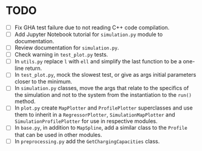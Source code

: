 # TODO

- [ ] Fix GHA test failure due to not reading C++ code compilation.
- [ ] Add Jupyter Notebook tutorial for `simulation.py` module to documentation.
- [ ] Review documentation for `simulation.py`.
- [ ] Check warning in `test_plot.py` tests.
- [ ] In `utils.py` replace `l` with `ell` and simplify the last function to be a one-line return.
- [ ] In `test_plot.py`, mock the slowest test, or give as args initial parameters closer to the minimum.
- [ ] In `simulation.py` classes, move the args that relate to the specifics of the simulation and not to the system from the instantiation to the `run()` method.
- [ ] In `plot.py` create `MapPlotter` and `ProfilePlotter` superclasses and use them to inherit in a `RegressorPlotter`, `SimulationMapPlotter` and `SimulationProfilePlotter` for use in respective modules.
- [ ] In `base.py`, in addition to `MapSpline`, add a similar class to the `Profile` that can be used in other modules.
- [ ] In `preprocessing.py` add the `GetChargingCapacities` class.
